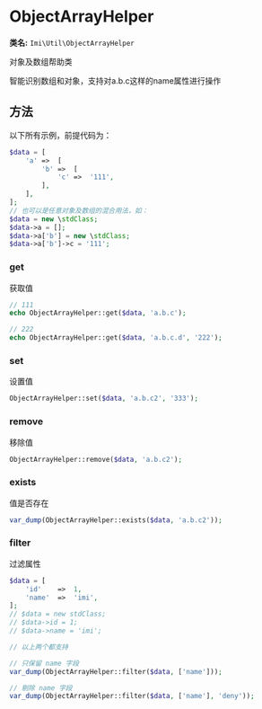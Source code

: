 # ObjectArrayHelper

**类名:** `Imi\Util\ObjectArrayHelper`

对象及数组帮助类

智能识别数组和对象，支持对a.b.c这样的name属性进行操作

## 方法

以下所有示例，前提代码为：

```php
$data = [
	'a'	=>	[
		'b'	=>	[
			'c'	=>	'111',
		],
	],
];
// 也可以是任意对象及数组的混合用法，如：
$data = new \stdClass;
$data->a = [];
$data->a['b'] = new \stdClass;
$data->a['b']->c = '111';
```

### get

获取值

```php
// 111
echo ObjectArrayHelper::get($data, 'a.b.c');

// 222
echo ObjectArrayHelper::get($data, 'a.b.c.d', '222');
```

### set

设置值

```php
ObjectArrayHelper::set($data, 'a.b.c2', '333');
```

### remove

移除值

```php
ObjectArrayHelper::remove($data, 'a.b.c2');
```

### exists

值是否存在

```php
var_dump(ObjectArrayHelper::exists($data, 'a.b.c2'));
```

### filter

过滤属性

```php
$data = [
	'id'	=>	1,
	'name'	=>	'imi',
];
// $data = new stdClass;
// $data->id = 1;
// $data->name = 'imi';

// 以上两个都支持

// 只保留 name 字段
var_dump(ObjectArrayHelper::filter($data, ['name']));

// 剔除 name 字段
var_dump(ObjectArrayHelper::filter($data, ['name'], 'deny'));
```
